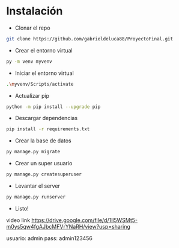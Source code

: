 # Instalación

- Clonar el repo
```sh
git clone https://github.com/gabrieldeluca88/ProyectoFinal.git
```
- Crear el entorno virtual 
```sh 
py -m venv myvenv
```
- Iniciar el entorno virtual 
```sh
.\myvenv/Scripts/activate
```
- Actualizar pip
```sh
python -m pip install --upgrade pip
```
- Descargar dependencias
```sh
pip install -r requirements.txt
```
- Crear la base de datos 
```sh
py manage.py migrate
```
- Crear un super usuario 
```sh
py manage.py createsuperuser
```
- Levantar el server 
```sh
py manage.py runserver
```

- Listo!

video link https://drive.google.com/file/d/1ll5WSMt5-m0ys5qw4fgAJbcMFVrYNaRH/view?usp=sharing

usuario: admin
pass: admin123456
